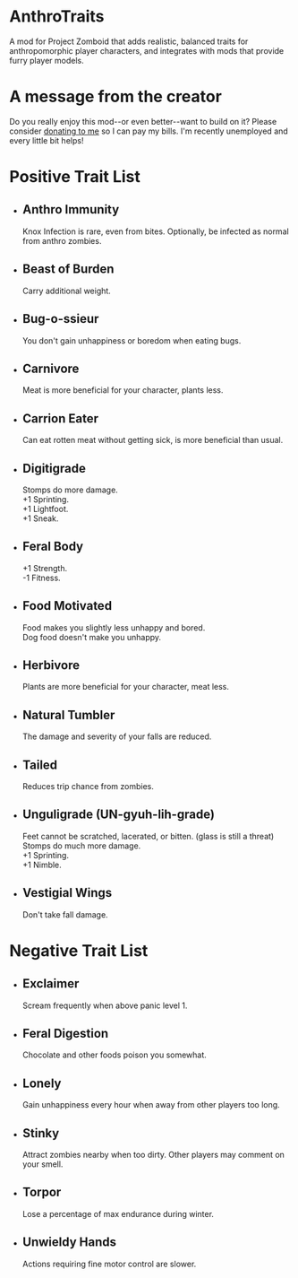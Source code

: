 # AnthroTraits
A mod for Project Zomboid that adds realistic, balanced traits for anthropomorphic player characters, and integrates with mods that provide furry player models.
<h1>A message from the creator</h1>
Do you really enjoy this mod--or even better--want to build on it? Please consider <a href="https://ko-fi.com/badonnthedeer">donating to me</a> so I can pay my bills. I'm recently unemployed and every little bit helps!
<h1>Positive Trait List</h1>
<ul>
    <li><h2>Anthro Immunity</h2>
    Knox Infection is rare, even from bites. Optionally, be infected as normal from anthro zombies.
    </li>
    <li><h2>Beast of Burden</h2>
    Carry additional weight.
    </li>
    <li><h2>Bug-o-ssieur</h2>
    You don't gain unhappiness or boredom when eating bugs.
    </li>
    <li><h2>Carnivore</h2>
    Meat is more beneficial for your character, plants less.
    </li>
    <li><h2>Carrion Eater</h2>
    Can eat rotten meat without getting sick, is more beneficial than usual.
    </li>
    <li><h2>Digitigrade</h2>
    Stomps do more damage.<br>
    +1 Sprinting.<br>
    +1 Lightfoot.<br>
    +1 Sneak.
    </li>
    <li><h2>Feral Body</h2>
    +1 Strength.<br>
    -1 Fitness.
    </li>
    <li><h2>Food Motivated</h2>
    Food makes you slightly less unhappy and bored.<br>
    Dog food doesn't make you unhappy.
    </li>
    <li><h2>Herbivore</h2>
    Plants are more beneficial for your character, meat less.
    </li>
    <li><h2>Natural Tumbler</h2>
    The damage and severity of your falls are reduced.
    </li>
    <li><h2>Tailed</h2>
    Reduces trip chance from zombies.
    </li>
    <li><h2>Unguligrade (UN-gyuh-lih-grade)</h2>
    Feet cannot be scratched, lacerated, or bitten. (glass is still a threat)<br>
    Stomps do much more damage.<br>
    +1 Sprinting.<br>
    +1 Nimble.
    </li>
    <li><h2>Vestigial Wings</h2>
    Don't take fall damage.
    </li>
</ul>
<h1>Negative Trait List</h1>
<ul>
    <li><h2>Exclaimer</h2>
    Scream frequently when above panic level 1.
    </li>
    <li><h2>Feral Digestion</h2>
    Chocolate and other foods poison you somewhat.
    </li>
    <li><h2>Lonely</h2>
    Gain unhappiness every hour when away from other players too long.
    </li>
    <li><h2>Stinky</h2>
    Attract zombies nearby when too dirty. Other players may comment on your smell.
    </li>
    <li><h2>Torpor</h2>
    Lose a percentage of max endurance during winter.
    </li>
    <li><h2>Unwieldy Hands</h2>
    Actions requiring fine motor control are slower.
    </li>
</ul>
